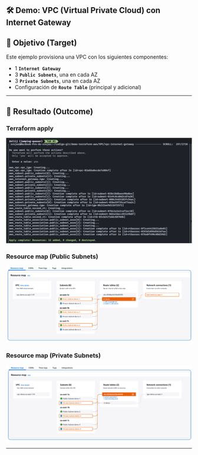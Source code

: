 ## 🛠️ Demo: VPC (Virtual Private Cloud) con Internet Gateway

## 🎯 Objetivo (Target)
Este ejemplo provisiona una VPC con los siguientes componentes:
- 1 **`Internet Gateway`**
- 3 **`Public Subnets`**, una en cada AZ
- 3 **`Private Subnets`**, una en cada AZ
- Configuración de **`Route Table`** (principal y adicional)

---

## 🚀 Resultado (Outcome)
### Terraform apply
![Private Subnet](assets/imagenes/terraform_apply.png)
### Resource map (Public Subnets)
![Public Subnet](assets/imagenes/public_subnets.png)
### Resource map (Private Subnets)
![Private Subnet](assets/imagenes/private_subnets.png)

---